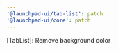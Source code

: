 ```yaml
---
'@launchpad-ui/tab-list': patch
'@launchpad-ui/core': patch
---
```


[TabList]: Remove background color
